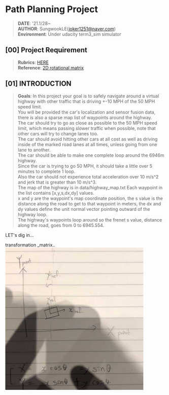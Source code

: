 # Path Planning Project

> **DATE**: '21.1/28~  
> **AUTHOR**: SungwookLE(joker1251@naver.com)  
> **Environment**: Under udacity term3_sim simulator

## [00] Project Requirement

> **Rubrics**: [HERE](https://review.udacity.com/#!/rubrics/1971/view)  
> **Reference**: [2D rotational matrix](https://o-tantk.github.io/posts/derive-rotation-matrix/)

## [01] INTRODUCTION

> **Goals**: In this project your goal is to safely navigate around a virtual highway with other traffic that is driving +-10 MPH of the 50 MPH speed limit.  
> You will be provided the car's localization and sensor fusion data, there is also a sparse map list of waypoints around the highway.  
> The car should try to go as close as possible to the 50 MPH speed limit, which means passing slower traffic when possible, note that other cars will try to change lanes too.  
> The car should avoid hitting other cars at all cost as well as driving inside of the marked road lanes at all times, unless going from one lane to another.  
> The car should be able to make one complete loop around the 6946m highway.  
> Since the car is trying to go 50 MPH, it should take a little over 5 minutes to complete 1 loop.  
> Also the car should not experience total acceleration over 10 m/s^2 and jerk that is greater than 10 m/s^3.  
> The map of the highway is in data/highway_map.txt
> Each waypoint in the list contains [x,y,s,dx,dy] values.  
> x and y are the waypoint's map coordinate position, the s value is the distance along the road to get to that waypoint in meters, the dx and dy values define the unit normal vector pointing outward of the highway loop.  
> The highway's waypoints loop around so the frenet s value, distance along the road, goes from 0 to 6945.554.

LET's dig in...

transformation \_matrix..  
![image](./data/coordinate_transformation.png)
